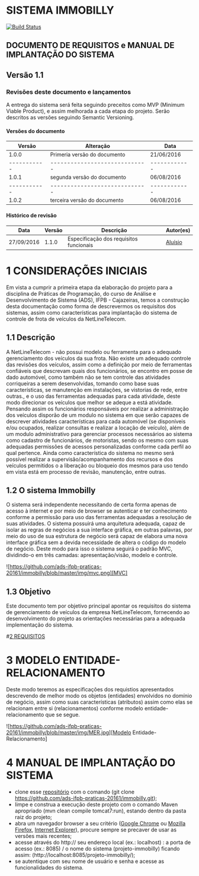 # SISTEMA IMMOBILLY
[![Build Status](https://travis-ci.org/ads-ifpb-praticas-20161/immobilly.svg?branch=bWeb)](https://travis-ci.org/ads-ifpb-praticas-20161/immobilly)

## DOCUMENTO DE REQUISITOS e MANUAL DE IMPLANTAÇÃO DO SISTEMA
## Versão 1.1


### Revisões deste documento e lançamentos
A entrega do sistema será feita seguindo preceitos como MVP (Minimum Viable Product), e assim melhorada a cada etapa do projeto.
Serão descritos as versões seguindo Semantic Versioning.

#### Versões do documento
Versão      |       Alteração               |  Data
----------- | ----------------------------- | ------------
1.0.0       | Primeria versão do documento  | 21/06/2016
----------- | ----------------------------- | ------------
1.0.1       | segunda versão do documento   | 06/08/2016
----------- | ----------------------------- | ------------
1.0.2       | terceira versão do documento  | 06/08/2016

#### Histórico de revisão
Data          |   Versão    |               Descrição                  |  Autor(es)
------------- | ----------- | ---------------------------------------- | --------------------------------
27/09/2016    |  1.1.0      | Especificação dos requisitos funcionais  | [Aluísio](https://github.com/AluisioPereira) 

# 1 <a name="coninicial">CONSIDERAÇÕES INICIAIS</a>
Em vista a cumprir a primeira etapa da elaboração do projeto para a disciplina de Práticas de Programação, do curso de Análise e Desenvolvimento de Sistema (ADS), IFPB - Cajazeiras, temos a construção desta documentação como forma de descrevermos os requisitos dos sistemas, assim como características para implantação do sistema de controle de frota de veículos da NetLineTelecom.

## 1.1 <a name="d">Descrição</a>
A NetLineTelecom - não possui modelo ou ferramenta para o adequado gerenciamento dos veículos da sua frota. Não existe um adequado controle das revisões dos veículos, assim como a definição por meio de ferramentas confiáveis que descrevam quais dos funcionários, se encontro em posse de dado automóvel, como também não se tem controle das atividades corriqueiras a serem desenvolvidas, tomando como base suas características, se manutenção em instalações, se vistorias de rede, entre outras., e o uso das ferramentas adequadas para cada atividade, deste modo direcionar os veículos que melhor se adeque a está atividade.  Pensando assim os funcionários responsáveis por realizar a administração dos veículos disporão de um modulo no sistema em que serão capazes de descrever atividades características para cada automóvel (se disponíveis e/ou ocupados, realizar consultas e realizar a locação de veículo), além de um modulo administrativo para gerenciar processos necessários ao sistema como cadastro de funcionários, de motoristas, sendo os mesmo com suas adequadas permissões de acessos personalizadas conforme cada perfil ao qual pertence. Ainda como característica do sistema no mesmo será possível realizar a supervisão/acompanhamento dos recursos e dos veículos  permitidos o a liberação ou bloqueio dos mesmos para uso tendo em vista está em processo de revisão, manutenção, entre outras. 

## 1.2 <a name="ost">O sistema Immobilly</a>
O sistema será independente necessitando de certa forma apenas de acesso à internet e por meio de browser se autenticar e ter conhecimento conforme a permissão para uso das ferramentas adequadas a resolução de suas atividades.
O sistema possuirá uma arquitetura adequada, capaz de isolar as regras de negócios a sua interface gráfica, em outras palavras, por meio do uso de sua estrutura de negócio será capaz de elabora uma nova interface gráfica sem a devida necessidade de altera o código do modelo de negócio. Deste modo para isso o sistema seguirá o padrão MVC, dividindo-o em três camadas: apresentação/visão, modelo e controle.

![https://github.com/ads-ifpb-praticas-20161/immobilly/blob/master/img/mvc.png][MVC]
 
[MVC]: https://github.com/ads-ifpb-praticas-20161/immobilly/blob/master/img/mvc.png
## 1.3 <a name="o">Objetivo</a>
Este documento tem por objetivo principal apontar os requisitos do sistema de gerenciamento de veículos da empresa NetLineTelecom, fornecendo ao desenvolvimento do projeto as orientações necessárias para a adequada implementação do sistema.

#<a href="https://github.com/ads-ifpb-praticas-20161/immobilly/wiki/2-REQUISITOS">2 REQUISITOS</a>

# <a name="mer">3 MODELO ENTIDADE-RELACIONAMENTO</a>
Deste modo teremos as especificações dos requistios apresentados descrevendo de melhor modo os objetos (entidades) envolvidos no domínio de negócio, assim como suas características (atributos) assim como elas se relacionam entre si (relacionamentos) conforme modelo entidade-relacionamento que se segue.  

![https://github.com/ads-ifpb-praticas-20161/immobilly/blob/master/img/MER.jpg][Modelo Entidade-Relacionamento]

[Modelo Entidade-Relacionamento]:https://github.com/ads-ifpb-praticas-20161/immobilly/blob/master/img/MER.jpg

# <a name="mis">4 MANUAL DE IMPLANTAÇÃO DO SISTEMA</a>
* clone esse [repositório](https://github.com/ads-ifpb-praticas-20161/immobilly.git) com o comando (git clone https://github.com/ads-ifpb-praticas-20161/immobilly.git);
* limpe e construa a execução deste projeto com o comando Maven apropriado (mvn clean compile tomcat7:run), estando dentro da pasta raiz do projeto;
* abra um navegador browser a seu critério ([Google Chrome](https://support.google.com/chrome/answer/95346?hl=pt-BR) ou [Mozilla Firefox](https://www.mozilla.org/pt-BR/firefox/new/), [Internet Explorer](http://windows.microsoft.com/pt-br/internet-explorer/download-ie)), procure sempre se precaver de usar as versões mais recentes;
* acesse através do http:// seu endereço local (ex.: localhost) : a porta de acesso (ex.: 8085) / o nome do sistema (projeto-immobilly) ficando assim: (http://localhost:8085/projeto-immobilly/);
* se autentique com seu nome de usuário e senha e acesse as funcionalidades do sistema.
